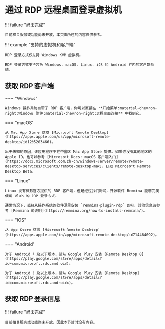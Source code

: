 # 通过 RDP 远程桌面登录虚拟机

!!! failure "尚未完成"

    目前相关服务或功能尚未开放，本页面所述的内容仅供参考。

!!! example "支持的虚拟机和客户端"

    RDP 登录方式仅支持 Windows KVM 虚拟机。

    RDP 登录方式支持包括 Windows, macOS, Linux, iOS 和 Android 在内的客户端系统。

## 获取 RDP 客户端

=== "Windows"

    Windows 操作系统自带了 RDP 客户端，你可以直接在 **开始菜单:material-chevron-right:Windows 附件:material-chevron-right:远程桌面连接** 中找到它。

=== "macOS"

    从 Mac App Store 获取 [Microsoft Remote Desktop](https://apps.apple.com/us/app/microsoft-remote-desktop/id1295203466)。

    出于未知的原因，该应用程序不在中国区 Mac App Store 提供。如果你没有其他地区的 Apple ID，也可以参考 [Microsoft Docs: macOS 客户端入门](https://docs.microsoft.com/zh-cn/windows-server/remote/remote-desktop-services/clients/remote-desktop-mac)，获取 Microsoft Remote Desktop Beta。

=== "Linux"

    Linux 没有微软官方提供的 RDP 客户端，但是经过我们测试，开源软件 Remmina 能够完美使用 Vlab 的 RDP 登录方式。

    通常情况下，直接从操作系统的软件源里安装 `remmina-plugin-rdp` 即可，其他信息请参考 [Remmina 的说明](https://remmina.org/how-to-install-remmina/)。

=== "iOS"

    从 App Store 获取 [Microsoft Remote Desktop](https://apps.apple.com/in/app/microsoft-remote-desktop/id714464092)。

=== "Android"

    对于 Android 7 及以下版本，请从 Google Play 安装 [Remote Desktop 8](https://play.google.com/store/apps/details?id=com.microsoft.rdc.android)。

    对于 Android 8 及以上版本，请从 Google Play 安装 [Remote Desktop](https://play.google.com/store/apps/details?id=com.microsoft.rdc.androidx)。

## 获取 RDP 登录信息

!!! failure "尚未完成"

    目前相关服务或功能尚未开放，因此本节暂时没有内容。
